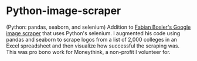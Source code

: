# Python-image-scraper
(Python: pandas, seaborn, and selenium) Addition to [Fabian Bosler's Google image scraper](https://towardsdatascience.com/image-scraping-with-python-a96feda8af2d) that uses Python's selenium. I augmented his code using pandas and seaborn to scrape logos from a list of 2,000 colleges in an Excel spreadsheet and then visualize how successful the scraping was. This was pro bono work for Moneythink, a non-profit I volunteer for.
